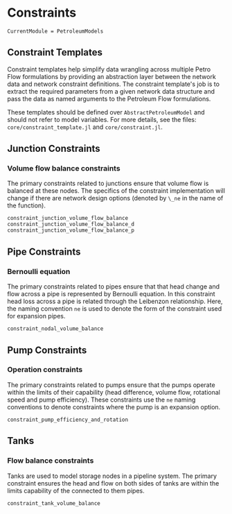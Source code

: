 # Constraints

```@meta
CurrentModule = PetroleumModels
```

## Constraint Templates
Constraint templates help simplify data wrangling across multiple Petro Flow formulations by providing an abstraction layer between the network data and network constraint definitions. The constraint template's job is to extract the required parameters from a given network data structure and pass the data as named arguments to the Petroleum Flow formulations.

These templates should be defined over `AbstractPetroleumModel` and should not refer to model variables. For more details, see the files: `core/constraint_template.jl` and `core/constraint.jl`.

## Junction Constraints

### Volume flow balance constraints

The primary constraints related to junctions ensure that volume flow is balanced at these nodes. The specifics of the constraint implementation will change if there are network design options (denoted by `\_ne` in the name of the function).

```@docs
constraint_junction_volume_flow_balance
constraint_junction_volume_flow_balance_d
constraint_junction_volume_flow_balance_p

```

## Pipe Constraints

### Bernoulli equation

The primary constraints related to pipes ensure that that head change and flow across a pipe is represented by Bernoulli equation. In this constraint head loss across a pipe is related through the Leibenzon relationship. Here, the naming convention `ne` is used to denote the form of the constraint used for expansion pipes.

```@docs
constraint_nodal_volume_balance
```

## Pump Constraints

### Operation constraints

The primary constraints related to pumps ensure that the pumps operate within the limits of their capability (head difference, volume flow, rotational speed and pump efficiency). These constraints use the `ne` naming conventions to denote constraints where the pump is an expansion option.

```@docs
constraint_pump_efficiency_and_rotation
```

## Tanks

### Flow balance constraints

Tanks are used to model storage nodes in a pipeline system. The primary constraint ensures the head and flow on both sides of tanks are within the limits capability of the connected to them pipes.

```@docs
constraint_tank_volume_balance
```
